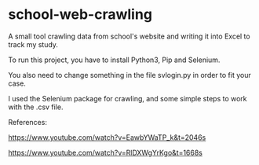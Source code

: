 # school-web-crawling
A small tool crawling data from school's website and writing it into Excel to track my study.

To run this project, you have to install Python3, Pip and Selenium. 

You also need to change something in the file svlogin.py in order to fit your case.

I used the Selenium package for crawling, and some simple steps to work with the .csv file.

References:

https://www.youtube.com/watch?v=EawbYWaTP_k&t=2046s

https://www.youtube.com/watch?v=RlDXWgYrKgo&t=1668s
